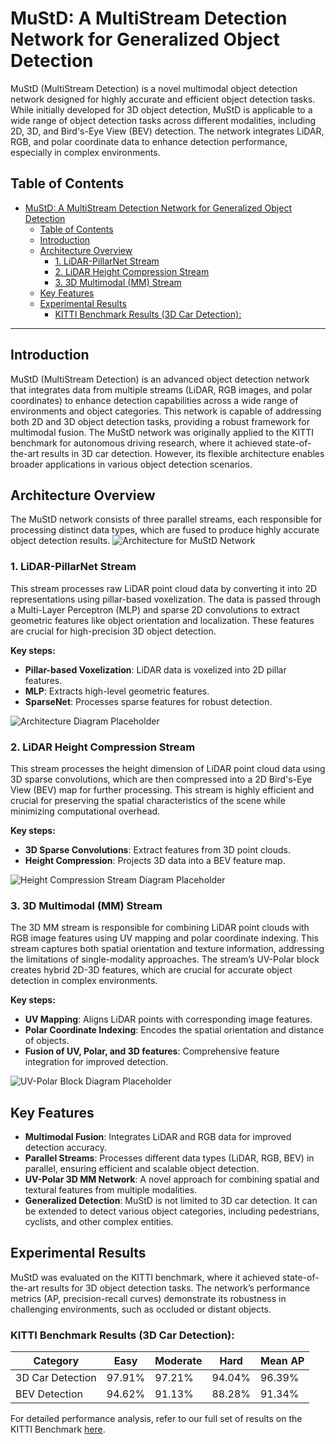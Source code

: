 # MuStD: A MultiStream Detection Network for Generalized Object Detection

MuStD (MultiStream Detection) is a novel multimodal object detection network designed for highly accurate and efficient object detection tasks. While initially developed for 3D object detection, MuStD is applicable to a wide range of object detection tasks across different modalities, including 2D, 3D, and Bird's-Eye View (BEV) detection. The network integrates LiDAR, RGB, and polar coordinate data to enhance detection performance, especially in complex environments.

## Table of Contents

- [MuStD: A MultiStream Detection Network for Generalized Object Detection](#mustd-a-multistream-detection-network-for-generalized-object-detection)
  - [Table of Contents](#table-of-contents)
  - [Introduction](#introduction)
  - [Architecture Overview](#architecture-overview)
    - [1. LiDAR-PillarNet Stream](#1-lidar-pillarnet-stream)
    - [2. LiDAR Height Compression Stream](#2-lidar-height-compression-stream)
    - [3. 3D Multimodal (MM) Stream](#3-3d-multimodal-mm-stream)
  - [Key Features](#key-features)
  - [Experimental Results](#experimental-results)
    - [KITTI Benchmark Results (3D Car Detection):](#kitti-benchmark-results-3d-car-detection)

---

## Introduction

MuStD (MultiStream Detection) is an advanced object detection network that integrates data from multiple streams (LiDAR, RGB images, and polar coordinates) to enhance detection capabilities across a wide range of environments and object categories. This network is capable of addressing both 2D and 3D object detection tasks, providing a robust framework for multimodal fusion. The MuStD network was originally applied to the KITTI benchmark for autonomous driving research, where it achieved state-of-the-art results in 3D car detection. However, its flexible architecture enables broader applications in various object detection scenarios.

## Architecture Overview

The MuStD network consists of three parallel streams, each responsible for processing distinct data types, which are fused to produce highly accurate object detection results.
![Architecture for MuStD Network](MuStD/docs/Figures/pipeline.png)

### 1. LiDAR-PillarNet Stream
This stream processes raw LiDAR point cloud data by converting it into 2D representations using pillar-based voxelization. The data is passed through a Multi-Layer Perceptron (MLP) and sparse 2D convolutions to extract geometric features like object orientation and localization. These features are crucial for high-precision 3D object detection.

**Key steps:**
- **Pillar-based Voxelization**: LiDAR data is voxelized into 2D pillar features.
- **MLP**: Extracts high-level geometric features.
- **SparseNet**: Processes sparse features for robust detection.

![Architecture Diagram Placeholder](path_to_your_image.png)

### 2. LiDAR Height Compression Stream
This stream processes the height dimension of LiDAR point cloud data using 3D sparse convolutions, which are then compressed into a 2D Bird's-Eye View (BEV) map for further processing. This stream is highly efficient and crucial for preserving the spatial characteristics of the scene while minimizing computational overhead.

**Key steps:**
- **3D Sparse Convolutions**: Extract features from 3D point clouds.
- **Height Compression**: Projects 3D data into a BEV feature map.

![Height Compression Stream Diagram Placeholder](path_to_your_image.png)

### 3. 3D Multimodal (MM) Stream
The 3D MM stream is responsible for combining LiDAR point clouds with RGB image features using UV mapping and polar coordinate indexing. This stream captures both spatial orientation and texture information, addressing the limitations of single-modality approaches. The stream’s UV-Polar block creates hybrid 2D-3D features, which are crucial for accurate object detection in complex environments.

**Key steps:**
- **UV Mapping**: Aligns LiDAR points with corresponding image features.
- **Polar Coordinate Indexing**: Encodes the spatial orientation and distance of objects.
- **Fusion of UV, Polar, and 3D features**: Comprehensive feature integration for improved detection.

![UV-Polar Block Diagram Placeholder](path_to_your_image.png)

## Key Features

- **Multimodal Fusion**: Integrates LiDAR and RGB data for improved detection accuracy.
- **Parallel Streams**: Processes different data types (LiDAR, RGB, BEV) in parallel, ensuring efficient and scalable object detection.
- **UV-Polar 3D MM Network**: A novel approach for combining spatial and textural features from multiple modalities.
- **Generalized Detection**: MuStD is not limited to 3D car detection. It can be extended to detect various object categories, including pedestrians, cyclists, and other complex entities.

## Experimental Results

MuStD was evaluated on the KITTI benchmark, where it achieved state-of-the-art results for 3D object detection tasks. The network’s performance metrics (AP, precision-recall curves) demonstrate its robustness in challenging environments, such as occluded or distant objects.

### KITTI Benchmark Results (3D Car Detection):

| Category | Easy | Moderate | Hard | Mean AP |
|----------|------|----------|------|---------|
| 3D Car Detection | 97.91% | 97.21% | 94.04% | 96.39% |
| BEV Detection | 94.62% | 91.13% | 88.28% | 91.34% |

For detailed performance analysis, refer to our full set of results on the KITTI Benchmark [here](https://www.cvlibs.net/datasets/kitti/eval_object_detail.php?&result=d162ec699d6992040e34314d19ab7f5c217075e0).

